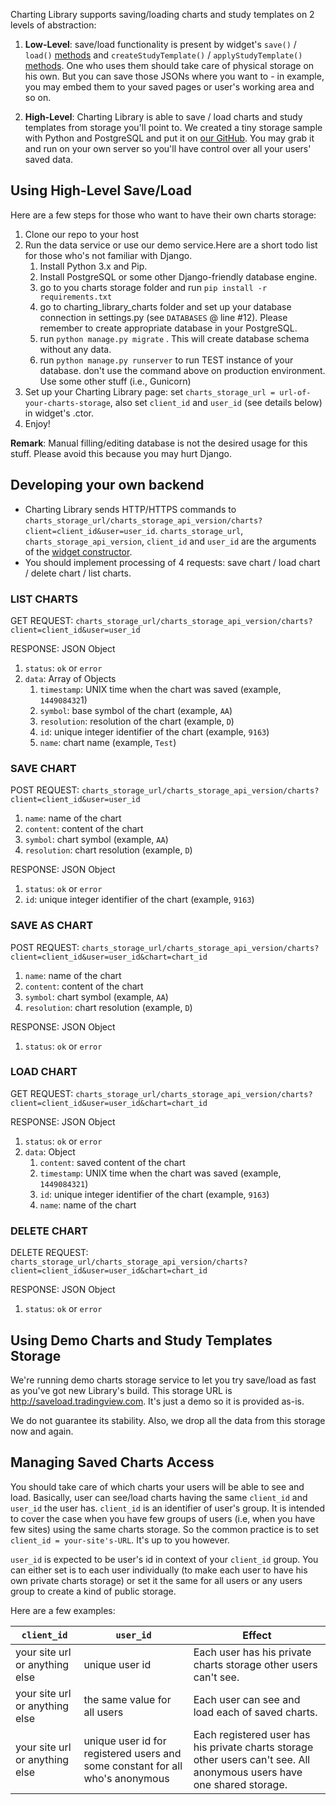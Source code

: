 Charting Library supports saving/loading charts and study templates on 2 levels of abstraction:

1. **Low-Level**: save/load functionality is present by widget's `save()` / `load()` [methods](Widget-Methods.md#savecallback) and `createStudyTemplate()` / `applyStudyTemplate()` [methods](Chart-Methods.md#createstudytemplateoptions).
    One who uses them should take care of physical storage on his own.
    But you can save those JSONs where you want to - in example, you may embed them to your saved pages or user's working area and so on.

1. **High-Level**: Charting Library is able to save / load charts and study templates from storage you'll point to.
    We created a tiny storage sample with Python and PostgreSQL and put it on [our GitHub](https://github.com/tradingview/saveload_backend).
    You may grab it and run on your own server so you'll have control over all your users' saved data.

## Using High-Level Save/Load

Here are a few steps for those who want to have their own charts storage:

1. Clone our repo to your host
1. Run the data service or use our demo service.Here are a short todo list for those who's not familiar with Django.
    1. Install Python 3.x and Pip.
    1. Install PostgreSQL or some other Django-friendly database engine.
    1. go to you charts storage folder and run `pip install -r requirements.txt`
    1. go to charting_library_charts folder and set up your database connection in settings.py (see `DATABASES` @ line #12). Please remember to create appropriate database in your PostgreSQL.
    1. run `python manage.py migrate` . This will create database schema without any data.
    1. run `python manage.py runserver` to run TEST instance of your database. don't use the command above on production environment. Use some other stuff (i.e., Gunicorn)
1. Set up your Charting Library page: set `charts_storage_url = url-of-your-charts-storage`, also set `client_id` and `user_id` (see details below) in widget's .ctor.
1. Enjoy!

**Remark**: Manual filling/editing database is not the desired usage for this stuff. Please avoid this because you may hurt Django.

## Developing your own backend

* Charting Library sends HTTP/HTTPS commands to `charts_storage_url/charts_storage_api_version/charts?client=client_id&user=user_id`. `charts_storage_url`, `charts_storage_api_version`, `client_id` and `user_id` are the arguments of the [widget constructor](Widget-Constructor.md).
* You should implement processing of 4 requests: save chart / load chart / delete chart / list charts.

### LIST CHARTS

GET REQUEST: `charts_storage_url/charts_storage_api_version/charts?client=client_id&user=user_id`

RESPONSE: JSON Object

1. `status`: `ok` or `error`
1. `data`: Array of Objects
    1. `timestamp`: UNIX time when the chart was saved (example, `144908432`1)
    1. `symbol`: base symbol of the chart (example, `AA`)
    1. `resolution`: resolution of the chart (example, `D`)
    1. `id`: unique integer identifier of the chart (example, `9163`)
    1. `name`: chart name (example, `Test`)

### SAVE CHART

POST REQUEST: `charts_storage_url/charts_storage_api_version/charts?client=client_id&user=user_id`

1. `name`: name of the chart
1. `content`: content of the chart
1. `symbol`: chart symbol (example, `AA`)
1. `resolution`: chart resolution (example, `D`)

RESPONSE: JSON Object

1. `status`: `ok` or `error`
1. `id`: unique integer identifier of the chart (example, `9163`)

### SAVE AS CHART

POST REQUEST: `charts_storage_url/charts_storage_api_version/charts?client=client_id&user=user_id&chart=chart_id`

1. `name`: name of the chart
1. `content`: content of the chart
1. `symbol`: chart symbol (example, `AA`)
1. `resolution`: chart resolution (example, `D`)

RESPONSE: JSON Object

1. `status`: `ok` or `error`

### LOAD CHART

GET REQUEST: `charts_storage_url/charts_storage_api_version/charts?client=client_id&user=user_id&chart=chart_id`

RESPONSE: JSON Object

1. `status`: `ok` or `error`
1. `data`: Object
    1. `content`: saved content of the chart
    1. `timestamp`: UNIX time when the chart was saved (example, `1449084321`)
    1. `id`: unique integer identifier of the chart (example, `9163`)
    1. `name`: name of the chart

### DELETE CHART

DELETE REQUEST: `charts_storage_url/charts_storage_api_version/charts?client=client_id&user=user_id&chart=chart_id`

RESPONSE: JSON Object

1. `status`: `ok` or `error`

## Using Demo Charts and Study Templates Storage

We're running demo charts storage service to let you try save/load as fast as you've got new Library's build.
This storage URL is <http://saveload.tradingview.com>. It's just a demo so it is provided as-is.

We do not guarantee its stability. Also, we drop all the data from this storage now and again.

## Managing Saved Charts Access

You should take care of which charts your users will be able to see and load.
Basically, user can see/load charts having the same `client_id` and `user_id` the user has.
`client_id` is an identifier of user's group.
It is intended to cover the case when you have few groups of users (i.e, when you have few sites) using the same charts storage.
So the common practice is to set `client_id = your-site's-URL`. It's up to you however.

`user_id` is expected to be user's id in context of your `client_id` group.
You can either set is to each user individually (to make each user to have his own private charts storage) or set it the same for all users or any users group to create a kind of public storage.

Here are a few examples:

`client_id`|`user_id`|Effect
---|---|---
your site url or anything else|unique user id|Each user has his private charts storage other users can't see.
your site url or anything else|the same value for all users|Each user can see and load each of saved charts.
your site url or anything else|unique user id for registered users and some constant for all who's anonymous|Each registered user has his private charts storage other users can't see. All anonymous users have one shared storage.
